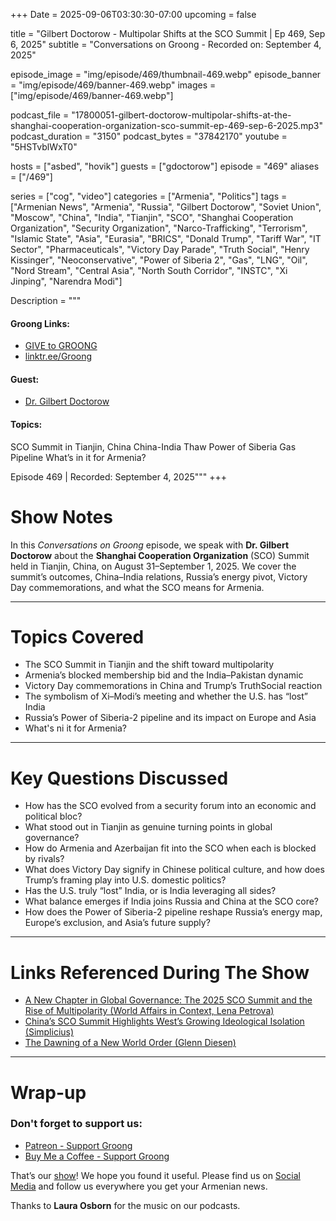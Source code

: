 +++
Date = 2025-09-06T03:30:30-07:00
upcoming = false

title = "Gilbert Doctorow - Multipolar Shifts at the SCO Summit | Ep 469, Sep 6, 2025"
subtitle = "Conversations on Groong - Recorded on: September 4, 2025"

episode_image = "img/episode/469/thumbnail-469.webp"
episode_banner = "img/episode/469/banner-469.webp"
images = ["img/episode/469/banner-469.webp"]

podcast_file     = "17800051-gilbert-doctorow-multipolar-shifts-at-the-shanghai-cooperation-organization-sco-summit-ep-469-sep-6-2025.mp3"
podcast_duration = "3150"
podcast_bytes    = "37842170"
youtube = "5HSTvblWxT0"

hosts = ["asbed", "hovik"]
guests = ["gdoctorow"]
episode = "469"
aliases = ["/469"]

series = ["cog", "video"]
categories = ["Armenia", "Politics"]
tags = ["Armenian News", "Armenia", "Russia", "Gilbert Doctorow", "Soviet Union", "Moscow", "China", "India", "Tianjin", "SCO", "Shanghai Cooperation Organization", "Security Organization", "Narco-Trafficking", "Terrorism", "Islamic State", "Asia", "Eurasia", "BRICS", "Donald Trump", "Tariff War", "IT Sector", "Pharmaceuticals", "Victory Day Parade", "Truth Social", "Henry Kissinger", "Neoconservative", "Power of Siberia 2", "Gas", "LNG", "Oil", "Nord Stream", "Central Asia", "North South Corridor", "INSTC", "Xi Jinping", "Narendra Modi"]

Description = """

#### Groong Links:
* [GIVE to GROONG](https://podcasts.groong.org/donate)
* [linktr.ee/Groong](https://linktr.ee/groong)

#### Guest:
* [Dr. Gilbert Doctorow](https://podcasts.groong.org/guest/gdoctorow)

#### Topics:
SCO Summit in Tianjin, China
China-India Thaw
Power of Siberia Gas Pipeline
What’s in it for Armenia?

Episode 469 | Recorded: September 4, 2025"""
+++

# Show Notes

In this *Conversations on Groong* episode, we speak with __Dr. Gilbert Doctorow__ about the __Shanghai Cooperation Organization__ (SCO) Summit held in Tianjin, China, on August 31–September 1, 2025. We cover the summit’s outcomes, China–India relations, Russia’s energy pivot, Victory Day commemorations, and what the SCO means for Armenia.

---

# Topics Covered
- The SCO Summit in Tianjin and the shift toward multipolarity
- Armenia’s blocked membership bid and the India–Pakistan dynamic
- Victory Day commemorations in China and Trump’s TruthSocial reaction
- The symbolism of Xi–Modi’s meeting and whether the U.S. has “lost” India
- Russia’s Power of Siberia-2 pipeline and its impact on Europe and Asia
- What's ni it for Armenia?

---

# Key Questions Discussed
- How has the SCO evolved from a security forum into an economic and political bloc?
- What stood out in Tianjin as genuine turning points in global governance?
- How do Armenia and Azerbaijan fit into the SCO when each is blocked by rivals?
- What does Victory Day signify in Chinese political culture, and how does Trump’s framing play into U.S. domestic politics?
- Has the U.S. truly “lost” India, or is India leveraging all sides?
- What balance emerges if India joins Russia and China at the SCO core?
- How does the Power of Siberia-2 pipeline reshape Russia’s energy map, Europe’s exclusion, and Asia’s future supply?

---

# Links Referenced During The Show
- [A New Chapter in Global Governance: The 2025 SCO Summit and the Rise of Multipolarity (World Affairs in Context, Lena Petrova)](https://www.worldaffairsincontext.com/p/a-new-chapter-in-global-governance)
- [China’s SCO Summit Highlights West’s Growing Ideological Isolation (Simplicius)](https://simplicius76.substack.com/p/chinas-sco-summit-highlights-wests)
- [The Dawning of a New World Order (Glenn Diesen)](https://substack.com/@glenn-diesen)

---

# Wrap-up

### **Don't forget to support us:**
* [Patreon - Support Groong](https://www.patreon.com/ann_groong)
* [Buy Me a Coffee - Support Groong](https://www.buymeacoffee.com/groong)


That’s our [show](https://podcasts.groong.org/)! We hope you found it useful. Please find us on [Social Media](https://linktr.ee/groong) and follow us everywhere you get your Armenian news.

Thanks to **Laura Osborn** for the music on our podcasts.


